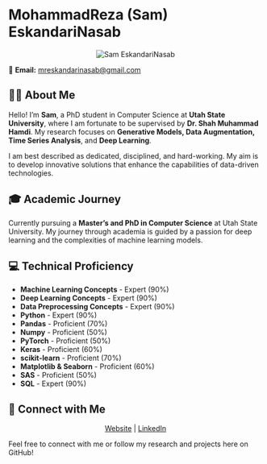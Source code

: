
# MohammadReza (Sam) EskandariNasab

<p align="center">
  <img src="https://github.com/samresume/samresume/blob/main/wallpaper.jpg" alt="Sam EskandariNasab">
</p>

📧 **Email:** mreskandarinasab@gmail.com

## 👨‍🎓 About Me
Hello! I’m **Sam**, a PhD student in Computer Science at **Utah State University**, where I am fortunate to be supervised by **Dr. Shah Muhammad Hamdi**. My research focuses on **Generative Models, Data Augmentation, Time Series Analysis**, and **Deep Learning**.

I am best described as dedicated, disciplined, and hard-working. My aim is to develop innovative solutions that enhance the capabilities of data-driven technologies.

## 🎓 Academic Journey
Currently pursuing a **Master’s and PhD in Computer Science** at Utah State University. My journey through academia is guided by a passion for deep learning and the complexities of machine learning models.

## 💻 Technical Proficiency
- **Machine Learning Concepts** - Expert (90%)
- **Deep Learning Concepts** - Expert (90%)
- **Data Preprocessing Concepts** - Expert (90%)
- **Python** - Expert (90%)
- **Pandas** - Proficient (70%)
- **Numpy** - Proficient (50%)
- **PyTorch** - Proficient (50%)
- **Keras** - Proficient (60%)
- **scikit-learn** - Proficient (70%)
- **Matplotlib & Seaborn** - Proficient (60%)
- **SAS** - Proficient (50%)
- **SQL** - Expert (90%)

## 🔗 Connect with Me
<p align="center">
  <a href="https://samresume.com">Website</a> |
  <a href="https://linkedin.com/in/samresume">LinkedIn</a>
</p>

Feel free to connect with me or follow my research and projects here on GitHub!
